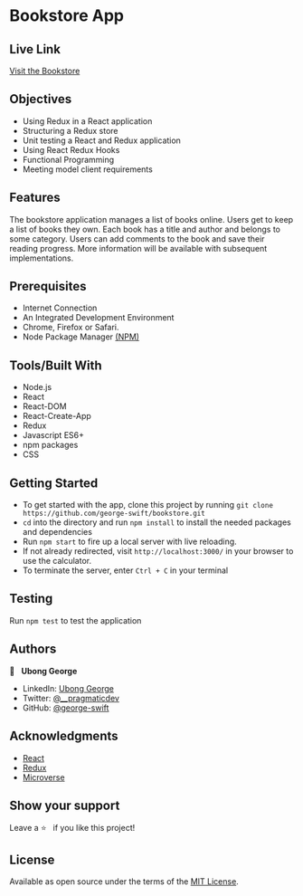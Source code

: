 # Bookstore App
## Live Link
[Visit the Bookstore](https://redux-app-bookstore.herokuapp.com/)
## Objectives
- Using Redux in a React application
- Structuring a Redux store
- Unit testing a React and Redux application
- Using React Redux Hooks
- Functional Programming
- Meeting model client requirements

## Features
The bookstore application manages a list of books online. Users get to keep a list of books they own. Each book has a title and author and belongs to some category. Users can add comments to the book and save their reading progress. More information will be available with subsequent implementations.

## Prerequisites
- Internet Connection
- An Integrated Development Environment
- Chrome, Firefox or Safari.
- Node Package Manager [(NPM)](https://docs.npmjs.com/about-npm)

## Tools/Built With
- Node.js
- React
- React-DOM
- React-Create-App
- Redux
- Javascript ES6+
- npm packages
- CSS


## Getting Started
- To get started with the app, clone this project by running `git clone https://github.com/george-swift/bookstore.git`
- `cd` into the directory and run `npm install` to install the needed packages and dependencies
- Run `npm start` to fire up a local server with live reloading.
- If not already redirected, visit `http://localhost:3000/` in your browser to use the calculator.
- To terminate the server, enter `Ctrl + C` in your terminal

## Testing
Run `npm test` to test the application
## Authors

👤 &nbsp; **Ubong George**
- LinkedIn: [Ubong George](https://www.linkedin.com/in/ubong-itok)
- Twitter: [@\_\_pragmaticdev](https://twitter.com/__pragmaticdev)
- GitHub: [@george-swift](https://github.com/george-swift)

## Acknowledgments

- [React](https://reactjs.org/)
- [Redux](https://redux.js.org/api/api-reference)
- [Microverse](https://www.microverse.org/)

## Show your support

Leave a :star:️ &nbsp; if you like this project!

## License

Available as open source under the terms of the [MIT License](https://opensource.org/licenses/MIT).